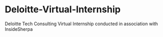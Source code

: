 # Deloitte-Virtual-Internship
Deloitte Tech Consulting Virtual Internship conducted in association with InsideSherpa
